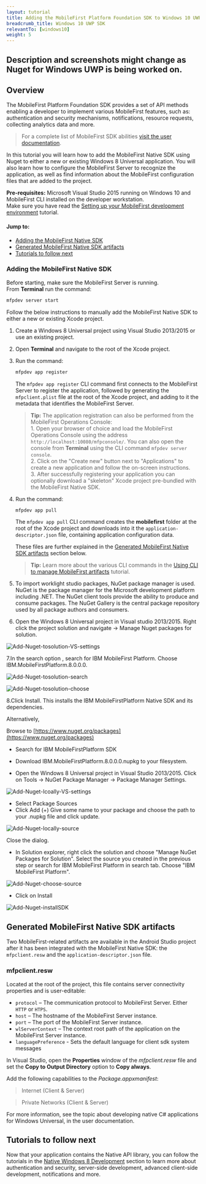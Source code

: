 ```yaml
---
layout: tutorial
title: Adding the MobileFirst Platform Foundation SDK to Windows 10 UWP Applications
breadcrumb_title: Windows 10 UWP SDK
relevantTo: [windows10]
weight: 5
---
```

## Description and screenshots might change as Nuget for Windows UWP is being worked on.

## Overview
The MobileFirst Platform Foundation SDK provides a set of API methods enabling a developer to implement various MobileFirst features, such as: authentication and security mechanisms, notifications, resource requests, collecting analytics data and more.

> For a complete list of MobileFirst SDK abilities [visit the user documentation](http://www-01.ibm.com/support/knowledgecenter/SSHS8R_8.0.0/wl_welcome.html).

In this tutorial you will learn how to add the MobileFirst Native SDK using Nuget to either a new or existing Windows 8 Universal application. You will also learn how to configure the MobileFirst Server to recognize the application, as well as find information about the MobileFirst configuration files that are added to the project.

**Pre-requisites:** Microsoft Visual Studio 2015 running on Windows 10 and MobileFirst CLI installed on the developer workstation.  
Make sure you have read the [Setting up your MobileFirst development environment](../../setting-up-the-mobilefirst-development-environment) tutorial.

#### Jump to:

- [Adding the MobileFirst Native SDK](#adding-the-mobilefirst-native-sdk)
- [Generated MobileFirst Native SDK artifacts](#generated-mobilefirst-native-sdk-artifacts)
- [Tutorials to follow next](#tutorials-to-follow-next)

### Adding the MobileFirst Native SDK

Before starting, make sure the MobileFirst Server is running.  
From **Terminal** run the command:

```bash
mfpdev server start
```

Follow the below instructions to manually add the MobileFirst Native SDK to either a new or existing Xcode project.

1. Create a Windows 8 Universal project using Visual Studio 2013/2015 or use an existing project.  

2. Open **Terminal** and navigate to the root of the Xcode project.  

3. Run the command:

    ```bash
    mfpdev app register
    ```

    The <code>mfpdev app register</code> CLI command first connects to the MobileFirst Server to register the application, followed by generating the <code>mfpclient.plist</code> file at the root of the Xcode project, and adding to it the metadata that identifies the MobileFirst Server.

    > <b>Tip:</b> The application registration can also be performed from the MobileFirst Operations Console:    
        1. Open your browser of choice and load the MobileFirst Operations Console using the address <code>http://localhost:10080/mfpconsole/</code>. You can also open the console from **Terminal** using the CLI command <code>mfpdev server console</code>.  
        2. Click on the "Create new" button next to "Applications" to create a new application and follow the on-screen instructions.  
        3. After successfully registering your application you can optionally download a "skeleton" Xcode project pre-bundled with the MobileFirst Native SDK.

4. Run the command:

    ```bash
    mfpdev app pull
    ```
    The <code>mfpdev app pull</code> CLI command creates the **mobilefirst** folder at the root of the Xcode project and downloads into it the <code>application-descriptor.json</code> file, containing application configuration data.

    These files are further explained in the [Generated MobileFirst Native SDK artifacts](#generated-mobilefirst-native-sdk-artifacts) section below.

    > <b>Tip:</b> Learn more about the various CLI commands in the [Using CLI to manage MobileFirst artifacts](../../client-side-development/using-cli-to-manage-mobilefirst-artifacts/) tutorial.

5. To import worklight studio packages, NuGet package manager is used.
NuGet is the package manager for the Microsoft development platform including .NET. The NuGet client tools provide the ability to produce and consume packages. The NuGet Gallery is the central package repository used by all package authors and consumers.

6. Open the Windows 8 Universal project in Visual studio 2013/2015. Right click the project solution and navigate -> Manage Nuget packages for solution.

![Add-Nuget-tosolution-VS-settings](Add-Nuget-tosolution0.png)

 7.In the search option , search for IBM MobileFirst Platform. Choose IBM.MobileFirstPlatform.8.0.0.0.

![Add-Nuget-tosolution-search](Add-Nuget-tosolution1.png)

![Add-Nuget-tosolution-choose](Add-Nuget-tosolution2.png)

 8.Click Install. This installs the IBM MobileFirstPlatform Native SDK and its dependencies.

Alternatively,

Browse to [https://www.nuget.org/packages](https://www.nuget.org/packages)

- Search for IBM MobileFirstPlatform SDK

- Download IBM.MobileFirstPlatform.8.0.0.0.nupkg to your filesystem.
- Open the Windows 8 Universal project in Visual Studio 2013/2015. Click on Tools -> NuGet Package Manager -> Package Manager Settings.

![Add-Nuget-lcoally-VS-settings](Add-Nuget-locally0.png)

- Select Package Sources
- Click Add (+)
Give some name to your package and choose the path to your .nupkg file and click update.

![Add-Nuget-locally-source](Add-Nuget-locally1.png)

Close the dialog. 	

- In Solution explorer, right click the solution and choose  "Manage NuGet Packages for Solution".
Select the source you created in the previous step or search for IBM MobileFirst Platform in search tab.
Choose "IBM MobileFirst Platform".

![Add-Nuget-choose-source](Add-Nuget-locally2.png)

- Click on Install

![Add-Nuget-installSDK](Add-Nuget.png)

## Generated MobileFirst Native SDK artifacts
Two MobileFirst-related artifacts are available in the Android Studio project after it has been integrated with the MobileFirst Native SDK: the <code>mfpclient.resw</code> and the <code>application-descriptor.json</code> file.

### mfpclient.resw

Located at the root of the project, this file contains server connectivity properties and is user-editable:

- <code>protocol</code> – The communication protocol to MobileFirst Server. Either <code>HTTP</code> or <code>HTPS</code>.
- <code>host</code> – The hostname of the MobileFirst Server instance.
- <code>port</code> – The port of the MobileFirst Server instance.
- <code>wlServerContext</code> – The context root path of the application on the MobileFirst Server instance.
- <code>languagePreference</code> - Sets the default language for client sdk system messages

In Visual Studio, open the **Properties** window of the *mfpclient.resw* file and set the **Copy to Output Directory** option to **Copy always**.

Add the following capabilities to the *Package.appxmanifest*:

>Internet (Client &amp; Server)

>Private Networks (Client &amp; Server)

For more information, see the topic about developing native C# applications for Windows Universal, in the user documentation.

## Tutorials to follow next
Now that your application contains the Native API library, you can follow the tutorials in the
[Native Windows 8 Development](../../native/windows8/) section to learn more about authentication and security, server-side development, advanced client-side development, notifications and more.
